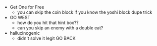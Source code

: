 - Get One for Free
  - you can skip the coin block if you know the yoshi block dupe trick
- GO WEST
  - how do you hit that hint box??
  - can you skip an enemy with a double eat?
- hallucinogenic
  - didn't solve it legit GO BACK